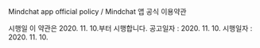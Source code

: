 Mindchat app official policy / Mindchat 앱 공식 이용약관

시행일 이 약관은 2020. 11. 10.부터 시행합니다. 공고일자 : 2020. 11. 10. 시행일자 : 2020. 11. 10.
